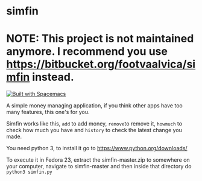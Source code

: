 # simfin

# NOTE: This project is not maintained anymore. I recommend you use https://bitbucket.org/footvaalvica/simfin instead. 

[![Built with Spacemacs](https://cdn.rawgit.com/syl20bnr/spacemacs/442d025779da2f62fc86c2082703697714db6514/assets/spacemacs-badge.svg)](http://github.com/syl20bnr/spacemacs)

A simple money managing application, if you think other apps have too many features, this one's for you.

Simfin works like this, ```add``` to add money, ```remove```to remove it, ```howmuch``` to check how much you have and ```history``` to check the latest change you made.

You need python 3, to install it go to https://www.python.org/downloads/

To execute it in Fedora 23, extract the simfin-master.zip to somewhere on your computer, navigate to simfin-master and then inside that directory do ```python3 simfin.py```
